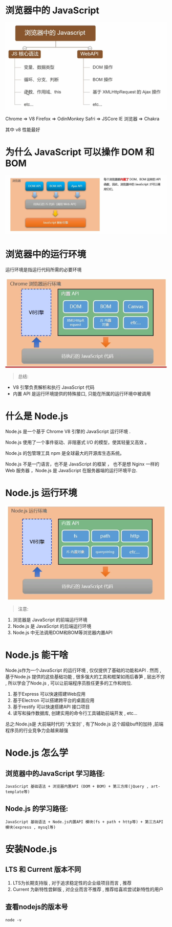 # 浏览器中的 JavaScript

![](../img/JavaScript.png)

Chrome => V8
Firefox => OdinMonkey
Safri => JSCore
IE 浏览器 => Chakra

其中 v8 性能最好

# 为什么 JavaScript 可以操作 DOM 和 BOM

![](../img/%E6%93%8D%E4%BD%9CDOM%20BOM.png)

# 浏览器中的运行环境

运行环境是指运行代码所需的必要环境

![](../img/%E8%BF%90%E8%A1%8C%E7%8E%AF%E5%A2%83.png)

> 总结:

-   V8 引擎负责解析和执行 JavaScript 代码
-   内置 API 是运行环境提供的特殊接口, 只能在所属的运行环境中被调用

# 什么是 Node.js

Node.js 是一个基于 Chrome V8 引擎的 JavaScript 运行环境 .

Node.js 使用了一个事件驱动、非阻塞式 I/O 的模型，使其轻量又高效 。

Node.js 的包管理工具 npm 是全球最大的开源库生态系统。

Node.js 不是一门语言，也不是 JavaScript 的框架 ， 也不是想 Nginx 一样的 Web 服务器 ，Node.js 是 JavaScript 在服务器端的运行环境平台.

# Node.js 运行环境

![](../img/node%E8%BF%90%E8%A1%8C%E7%8E%AF%E5%A2%83.png)

> 注意:

1. 浏览器是 JavaScript 的前端运行环境
2. Node.js 是 JavaScript 的后端运行环境
3. Node.js 中无法调用DOM和BOM等浏览器内置API

# Node.js 能干啥
Node.js作为一个JavaScript 的运行环境 , 仅仅提供了基础的功能和API . 然而 , 基于Node.js 提供的这些基础功能 , 很多强大的工具和框架如雨后春笋 , 层出不穷 , 所以学会了Node.js , 可以让前端程序员胜任更多的工作和岗位.

1. 基于Express 可以快速搭建Web应用
2. 基于Electron 可以搭建跨平台的桌面应用
3. 基于restify 可以快速搭建API 接口项目
4. 读写和操作数据库, 创建实用的命令行工具辅助前端开发 , etc...

总之:Node.js是 大前端时代的 '大宝剑' , 有了Node.js 这个超级buff的加持 ,前端程序员的行业竞争力会越来越强

# Node.js 怎么学

## 浏览器中的JavaScript 学习路径:
`JavaScript 基础语法 + 浏览器内置API (DOM + BOM) + 第三方库(jQuery , art-template等)`

## Node.js 的学习路径:
`JavaScript 基础语法 + Node.js内置API 模块(fs + path + http等) + 第三方API模块(express , mysql等)`

# 安装Node.js
## LTS 和 Current 版本不同 
1. LTS为长期支持版 , 对于追求稳定性的企业级项目而言 , 推荐
2. Current 为新特性尝鲜版 , 对企业而言不推荐 , 推荐给喜欢尝试新特性的用户

## 查看nodejs的版本号
`node -v`
